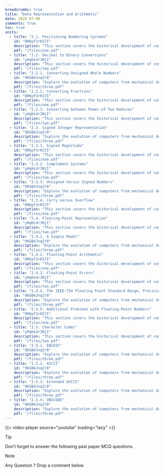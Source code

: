```yaml
---
breadcrumbs: true
title: "Data Representation and Arithmetic"
date: 2025-07-06
comments: true
toc: true
units:
  - title: "2.1. Positioning Numbering Systems"
    id: "0RKpf3rK57I"
    description: "This section covers the historical development of computing systems."
    pdf: "/files/one.pdf"
  - title: "2.2. Decimal to Binary Conversions"
    id: "yHqHi4r3NjI"
    description: "This section covers the historical development of computing technology."
    pdf: "/files/two.pdf"
  - title: "2.2.1. Converting Unsigned Whole Numbers"
    id: "9KGB4JnqZr8"
    description: "Explore the evolution of computers from mechanical devices to modern systems."
    pdf: "/files/three.pdf"
  - title: "2.2.2. Converting Fractions"
    id: "0RKpf3rK57I"
    description: "This section covers the historical development of computing systems."
    pdf: "/files/one.pdf"
  - title: "2.2.3. Converting between Power-of-Two Radices"
    id: "yHqHi4r3NjI"
    description: "This section covers the historical development of computing technology."
    pdf: "/files/two.pdf"
  - title: "2.3. Signed Integer Representation"
    id: "9KGB4JnqZr8"
    description: "Explore the evolution of computers from mechanical devices to modern systems."
    pdf: "/files/three.pdf"     
  - title: "2.3.1. Signed Magnitude"
    id: "0RKpf3rK57I"
    description: "This section covers the historical development of computing systems."
    pdf: "/files/one.pdf"
  - title: "2.3.2. Complement Systems"
    id: "yHqHi4r3NjI"
    description: "This section covers the historical development of computing technology."
    pdf: "/files/two.pdf"
  - title: "2.3.3. Unsigned Versus Signed Numbers"
    id: "9KGB4JnqZr8"
    description: "Explore the evolution of computers from mechanical devices to modern systems."
    pdf: "/files/three.pdf"
  - title: "2.3.4. Carry versus Overflow"
    id: "0RKpf3rK57I"
    description: "This section covers the historical development of computing systems."
    pdf: "/files/one.pdf"
  - title: "2.4. Floating-Point Representation"
    id: "yHqHi4r3NjI"
    description: "This section covers the historical development of computing technology."
    pdf: "/files/two.pdf"
  - title: "2.4.1. A Simple Model"
    id: "9KGB4JnqZr8"
    description: "Explore the evolution of computers from mechanical devices to modern systems."
    pdf: "/files/three.pdf" 
  - title: "2.4.2. Floating-Point Arithmetic"
    id: "0RKpf3rK57I"
    description: "This section covers the historical development of computing systems."
    pdf: "/files/one.pdf"
  - title: "2.4.3. Floating-Point Errors"
    id: "yHqHi4r3NjI"
    description: "This section covers the historical development of computing technology."
    pdf: "/files/two.pdf"
  - title: "2.4.4. The IEEE-754 Floating Point Standard Range, Precision, and Accuracy"
    id: "9KGB4JnqZr8"
    description: "Explore the evolution of computers from mechanical devices to modern systems."
    pdf: "/files/three.pdf"
  - title: "2.4.5. Additional Problems with Floating-Point Numbers"
    id: "0RKpf3rK57I"
    description: "This section covers the historical development of computing systems."
    pdf: "/files/one.pdf"
  - title: "2.5. Character Codes"
    id: "yHqHi4r3NjI"
    description: "This section covers the historical development of computing technology."
    pdf: "/files/two.pdf"
  - title: "2.5.1. EBCDIC"
    id: "9KGB4JnqZr8"
    description: "Explore the evolution of computers from mechanical devices to modern systems."
    pdf: "/files/three.pdf" 
  - title: "2.5.2. ASCII"
    id: "9KGB4JnqZr8"
    description: "Explore the evolution of computers from mechanical devices to modern systems."
    pdf: "/files/three.pdf" 
  - title: "2.5.3. Extended ASCII"
    id: "9KGB4JnqZr8"
    description: "Explore the evolution of computers from mechanical devices to modern systems."
    pdf: "/files/three.pdf" 
  - title: "2.5.4. UNICODE"
    id: "9KGB4JnqZr8"
    description: "Explore the evolution of computers from mechanical devices to modern systems."
    pdf: "/files/three.pdf"         
---
```


{{< video-player source="youtube" loading="lazy" >}}

> [!TIP]
> Don’t forget to answer the following past paper MCQ questions.
 


> [!NOTE]
> Any Question ? Drop a comment below 

